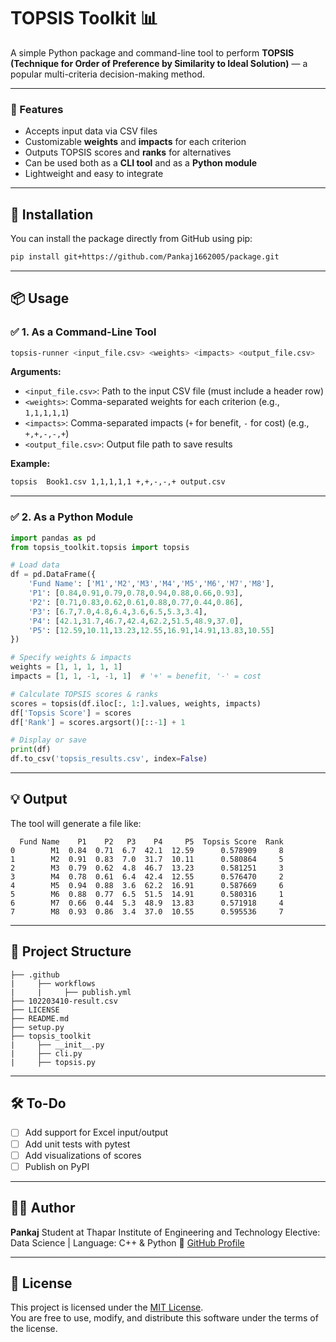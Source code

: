 # TOPSIS Toolkit 📊

A simple Python package and command-line tool to perform **TOPSIS (Technique for Order of Preference by Similarity to Ideal Solution)** — a popular multi-criteria decision-making method.

---

### 🔧 Features

- Accepts input data via CSV files
- Customizable **weights** and **impacts** for each criterion
- Outputs TOPSIS scores and **ranks** for alternatives
- Can be used both as a **CLI tool** and as a **Python module**
- Lightweight and easy to integrate

---

## 🚀 Installation

You can install the package directly from GitHub using pip:

```bash
pip install git+https://github.com/Pankaj1662005/package.git
````

---

## 📦 Usage

### ✅ 1. As a Command-Line Tool

```bash
topsis-runner <input_file.csv> <weights> <impacts> <output_file.csv>
```

**Arguments:**

* `<input_file.csv>`: Path to the input CSV file (must include a header row)
* `<weights>`: Comma-separated weights for each criterion (e.g., `1,1,1,1,1`)
* `<impacts>`: Comma-separated impacts (`+` for benefit, `-` for cost) (e.g., `+,+,-,-,+`)
* `<output_file.csv>`: Output file path to save results

**Example:**

```bash
topsis  Book1.csv 1,1,1,1,1 +,+,-,-,+ output.csv
```

---

### ✅ 2. As a Python Module

```python
import pandas as pd
from topsis_toolkit.topsis import topsis

# Load data
df = pd.DataFrame({
    'Fund Name': ['M1','M2','M3','M4','M5','M6','M7','M8'],
    'P1': [0.84,0.91,0.79,0.78,0.94,0.88,0.66,0.93],
    'P2': [0.71,0.83,0.62,0.61,0.88,0.77,0.44,0.86],
    'P3': [6.7,7.0,4.8,6.4,3.6,6.5,5.3,3.4],
    'P4': [42.1,31.7,46.7,42.4,62.2,51.5,48.9,37.0],
    'P5': [12.59,10.11,13.23,12.55,16.91,14.91,13.83,10.55]
})

# Specify weights & impacts
weights = [1, 1, 1, 1, 1]
impacts = [1, 1, -1, -1, 1]  # '+' = benefit, '-' = cost

# Calculate TOPSIS scores & ranks
scores = topsis(df.iloc[:, 1:].values, weights, impacts)
df['Topsis Score'] = scores
df['Rank'] = scores.argsort()[::-1] + 1

# Display or save
print(df)
df.to_csv('topsis_results.csv', index=False)
```

---


## 💡 Output

The tool will generate a file like:

```csv
  Fund Name    P1    P2   P3    P4     P5  Topsis Score  Rank
0        M1  0.84  0.71  6.7  42.1  12.59      0.578909     8
1        M2  0.91  0.83  7.0  31.7  10.11      0.580864     5
2        M3  0.79  0.62  4.8  46.7  13.23      0.581251     3
3        M4  0.78  0.61  6.4  42.4  12.55      0.576470     2
4        M5  0.94  0.88  3.6  62.2  16.91      0.587669     6
5        M6  0.88  0.77  6.5  51.5  14.91      0.580316     1
6        M7  0.66  0.44  5.3  48.9  13.83      0.571918     4
7        M8  0.93  0.86  3.4  37.0  10.55      0.595536     7
```

---

## 📁 Project Structure

```
├── .github
|     ├── workflows
|     |     ├── publish.yml
├── 102203410-result.csv
├── LICENSE
├── README.md
├── setup.py
├── topsis_toolkit
|     ├── __init__.py
|     ├── cli.py
|     ├── topsis.py

```

---

## 🛠️ To-Do

* [ ] Add support for Excel input/output
* [ ] Add unit tests with pytest
* [ ] Add visualizations of scores
* [ ] Publish on PyPI

---

## 👨‍💻 Author

**Pankaj**
Student at Thapar Institute of Engineering and Technology
Elective: Data Science | Language: C++ & Python
🔗 [GitHub Profile](https://github.com/Pankaj1662005)

---

## 📄 License

This project is licensed under the [MIT License](https://github.com/Pankaj1662005/package/blob/main/LICENSE).  
You are free to use, modify, and distribute this software under the terms of the license.
